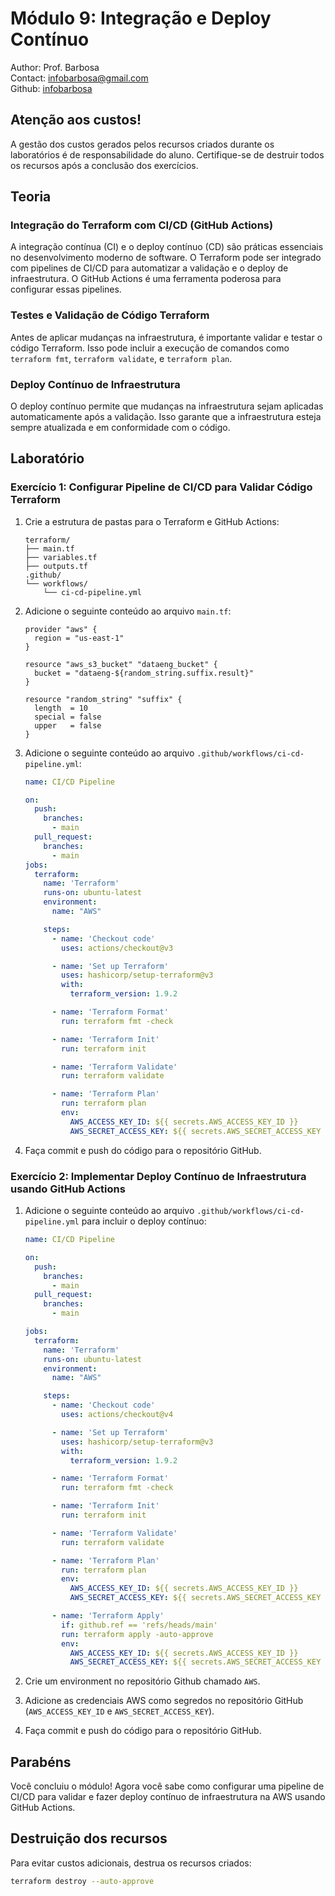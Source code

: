 # Módulo 9: Integração e Deploy Contínuo

Author: Prof. Barbosa  
Contact: infobarbosa@gmail.com  
Github: [infobarbosa](https://github.com/infobarbosa)

## Atenção aos custos!
A gestão dos custos gerados pelos recursos criados durante os laboratórios é de responsabilidade do aluno. Certifique-se de destruir todos os recursos após a conclusão dos exercícios.

## Teoria

### Integração do Terraform com CI/CD (GitHub Actions)
A integração contínua (CI) e o deploy contínuo (CD) são práticas essenciais no desenvolvimento moderno de software. O Terraform pode ser integrado com pipelines de CI/CD para automatizar a validação e o deploy de infraestrutura. O GitHub Actions é uma ferramenta poderosa para configurar essas pipelines.

### Testes e Validação de Código Terraform
Antes de aplicar mudanças na infraestrutura, é importante validar e testar o código Terraform. Isso pode incluir a execução de comandos como `terraform fmt`, `terraform validate`, e `terraform plan`.

### Deploy Contínuo de Infraestrutura
O deploy contínuo permite que mudanças na infraestrutura sejam aplicadas automaticamente após a validação. Isso garante que a infraestrutura esteja sempre atualizada e em conformidade com o código.

## Laboratório

### Exercício 1: Configurar Pipeline de CI/CD para Validar Código Terraform

1. Crie a estrutura de pastas para o Terraform e GitHub Actions:
    ```
    terraform/
    ├── main.tf
    ├── variables.tf
    ├── outputs.tf
    .github/
    └── workflows/
        └── ci-cd-pipeline.yml
    ```

2. Adicione o seguinte conteúdo ao arquivo `main.tf`:
    ```hcl
    provider "aws" {
      region = "us-east-1"
    }

    resource "aws_s3_bucket" "dataeng_bucket" {
      bucket = "dataeng-${random_string.suffix.result}"
    }

    resource "random_string" "suffix" {
      length  = 10
      special = false
      upper   = false
    }
    ```

3. Adicione o seguinte conteúdo ao arquivo `.github/workflows/ci-cd-pipeline.yml`:
    ```yaml
    name: CI/CD Pipeline

    on:
      push:
        branches:
          - main
      pull_request:
        branches:
          - main
    jobs:
      terraform:
        name: 'Terraform'
        runs-on: ubuntu-latest
        environment: 
          name: "AWS"

        steps:
          - name: 'Checkout code'
            uses: actions/checkout@v3

          - name: 'Set up Terraform'
            uses: hashicorp/setup-terraform@v3
            with:
              terraform_version: 1.9.2

          - name: 'Terraform Format'
            run: terraform fmt -check

          - name: 'Terraform Init'
            run: terraform init

          - name: 'Terraform Validate'
            run: terraform validate

          - name: 'Terraform Plan'
            run: terraform plan
            env:
              AWS_ACCESS_KEY_ID: ${{ secrets.AWS_ACCESS_KEY_ID }}
              AWS_SECRET_ACCESS_KEY: ${{ secrets.AWS_SECRET_ACCESS_KEY }}        

    ```

6. Faça commit e push do código para o repositório GitHub.

### Exercício 2: Implementar Deploy Contínuo de Infraestrutura usando GitHub Actions

1. Adicione o seguinte conteúdo ao arquivo `.github/workflows/ci-cd-pipeline.yml` para incluir o deploy contínuo:
    ```yaml
    name: CI/CD Pipeline

    on:
      push:
        branches:
          - main
      pull_request:
        branches:
          - main

    jobs:
      terraform:
        name: 'Terraform'
        runs-on: ubuntu-latest
        environment: 
          name: "AWS"

        steps:
          - name: 'Checkout code'
            uses: actions/checkout@v4

          - name: 'Set up Terraform'
            uses: hashicorp/setup-terraform@v3
            with:
              terraform_version: 1.9.2

          - name: 'Terraform Format'
            run: terraform fmt -check

          - name: 'Terraform Init'
            run: terraform init

          - name: 'Terraform Validate'
            run: terraform validate

          - name: 'Terraform Plan'
            run: terraform plan
            env:
              AWS_ACCESS_KEY_ID: ${{ secrets.AWS_ACCESS_KEY_ID }}
              AWS_SECRET_ACCESS_KEY: ${{ secrets.AWS_SECRET_ACCESS_KEY }}

          - name: 'Terraform Apply'
            if: github.ref == 'refs/heads/main'
            run: terraform apply -auto-approve
            env:
              AWS_ACCESS_KEY_ID: ${{ secrets.AWS_ACCESS_KEY_ID }}
              AWS_SECRET_ACCESS_KEY: ${{ secrets.AWS_SECRET_ACCESS_KEY }}
    ```

2. Crie um environment no repositório Github chamado `AWS`.
3. Adicione as credenciais AWS como segredos no repositório GitHub (`AWS_ACCESS_KEY_ID` e `AWS_SECRET_ACCESS_KEY`).
4. Faça commit e push do código para o repositório GitHub.

## Parabéns
Você concluiu o módulo! Agora você sabe como configurar uma pipeline de CI/CD para validar e fazer deploy contínuo de infraestrutura na AWS usando GitHub Actions.

## Destruição dos recursos
Para evitar custos adicionais, destrua os recursos criados:
```sh
terraform destroy --auto-approve
```
